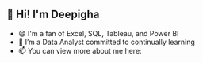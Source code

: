 ## 👋 Hi! I'm Deepigha

- 😄 I'm a fan of Excel, SQL, Tableau, and Power BI
- 🌱 I’m a Data Analyst committed to continually learning
- 📫 You can view more about me here: 

<!--
**Deepigha/Deepigha** is a ✨ _special_ ✨ repository because its `README.md` (this file) appears on your GitHub profile.

Here are some ideas to get you started:

- 🔭 I’m currently working on ...
- 🌱 I’m currently learning ...
- 👯 I’m looking to collaborate on ...
- 🤔 I’m looking for help with ...
- 💬 Ask me about ...
- 📫 How to reach me: ...
- 😄 Pronouns: ...
- ⚡ Fun fact: ...
-->
